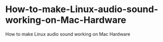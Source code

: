 # How-to-make-Linux-audio-sound-working-on-Mac-Hardware
How to make Linux audio sound working on Mac Hardware
